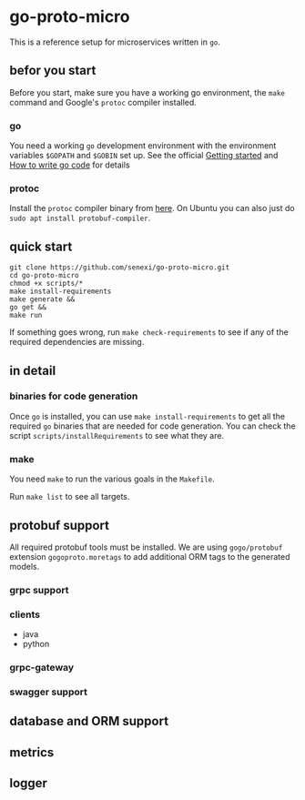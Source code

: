 # go-proto-micro

This is a reference setup for microservices written in `go`.

## befor you start
Before you start, make sure you have a working go environment, the `make` command and Google's
`protoc` compiler installed.

### go
You need a working `go` development environment with the environment variables
 `$GOPATH` and `$GOBIN` set up.
See the official [Getting started](https://golang.org/doc/install) and
[How to write go code](https://golang.org/doc/code.html#Workspaces)
for details

### protoc
Install the `protoc` compiler binary from [here](https://github.com/protocolbuffers/protobuf/releases).
On Ubuntu you can also just do `sudo apt install protobuf-compiler`.


## quick start

```
git clone https://github.com/senexi/go-proto-micro.git
cd go-proto-micro
chmod +x scripts/*
make install-requirements
make generate &&
go get &&
make run
```

If something goes wrong, run  `make check-requirements`
to see if any of the required dependencies are missing.


## in detail

### binaries for code generation
Once `go` is installed, you can use `make install-requirements`
to get all the required `go` binaries that are needed for code generation. You can check
the script `scripts/installRequirements` to see what they are.

### make
You need `make` to run the various goals in the `Makefile`.

Run `make list` to see all targets.

## protobuf support

All required protobuf tools must be installed. We are using `gogo/protobuf` extension `gogoproto.moretags`
to add additional ORM tags to the generated models.
### grpc support
### clients
- java
- python
### grpc-gateway
### swagger support


## database and ORM support



## metrics

## logger
